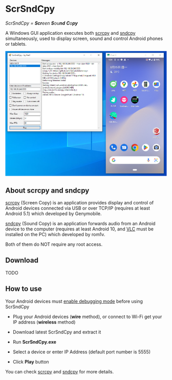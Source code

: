 # ScrSndCpy

*ScrSndCpy = **Scr**een **S**ou**nd** **C**o**py***

A Windows GUI application executes both [scrcpy](https://github.com/Genymobile/scrcpy) and [sndcpy](https://github.com/rom1v/sndcpy) simultaneously, used to display screen, sound and control Android phones or tablets.

![Screenshot](screenshots/scrsndcpy-screen.png "Screenshot")

## About scrcpy and sndcpy

[scrcpy](https://github.com/Genymobile/scrcpy) (Screen Copy) is an application provides display and control of Android devices connected via USB or over TCP/IP (requires at least Android 5.1) which developed by Genymobile.

[sndcpy](https://github.com/rom1v/sndcpy) (Sound Copy) is an application forwards audio from an Android device to the computer (requires at least Android 10, and [VLC](https://www.videolan.org/) must be installed on the PC) which developed by rom1v.

Both of them do NOT require any root access.

## Download

TODO

## How to use

Your Android devices must [enable debugging mode](https://developer.android.com/studio/command-line/adb.html#Enabling) before using ScrSndCpy

- Plug your Android devices (**wire** method), or connect to Wi-Fi get your IP address (**wireless** method)

- Download latest ScrSndCpy and extract it

- Run **ScrSndCpy.exe**

- Select a device or enter IP Address (default port number is 5555)

- Click **Play** button

You can check [scrcpy](https://github.com/Genymobile/scrcpy) and [sndcpy](https://github.com/rom1v/sndcpy) for more details.
